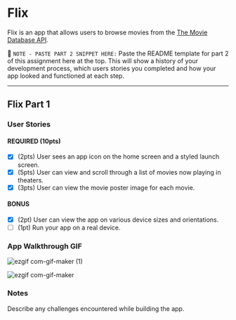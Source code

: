 # Flix

Flix is an app that allows users to browse movies from the [The Movie Database API](http://docs.themoviedb.apiary.io/#).

📝 `NOTE - PASTE PART 2 SNIPPET HERE:` Paste the README template for part 2 of this assignment here at the top. This will show a history of your development process, which users stories you completed and how your app looked and functioned at each step.

---

## Flix Part 1

### User Stories

#### REQUIRED (10pts)
- [x] (2pts) User sees an app icon on the home screen and a styled launch screen.
- [x] (5pts) User can view and scroll through a list of movies now playing in theaters.
- [x] (3pts) User can view the movie poster image for each movie.

#### BONUS
- [x] (2pt) User can view the app on various device sizes and orientations.
- [ ] (1pt) Run your app on a real device.

### App Walkthrough GIF

![ezgif com-gif-maker (1)](https://user-images.githubusercontent.com/78234140/150708459-3b35c8f5-bc19-4bc2-9bfb-077697f04e25.gif)

![ezgif com-gif-maker](https://user-images.githubusercontent.com/78234140/150817013-e514ed83-2509-4c41-b959-de37eb4383f2.gif)

### Notes
Describe any challenges encountered while building the app.
